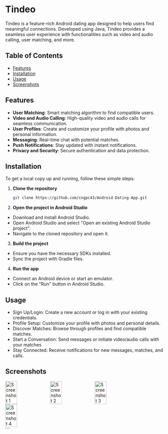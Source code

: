 # Tindeo

Tindeo is a feature-rich Android dating app designed to help users find meaningful connections. Developed using Java, Tindeo provides a seamless user experience with functionalities such as video and audio calling, user matching, and more.

## Table of Contents

- [Features](#features)
- [Installation](#installation)
- [Usage](#usage)
- [Screenshots](#screenshots)

## Features

- **User Matching**: Smart matching algorithm to find compatible users.
- **Video and Audio Calling**: High-quality video and audio calls for seamless communication.
- **User Profiles**: Create and customize your profile with photos and personal information.
- **Messaging**: Real-time chat with potential matches.
- **Push Notifications**: Stay updated with instant notifications.
- **Privacy and Security**: Secure authentication and data protection.

## Installation

To get a local copy up and running, follow these simple steps:

1. **Clone the repository**
   ```sh
   git clone https://github.com/cngpc43/Android-Dating-App.git
   
2. **Open the project in Android Studio**
  - Download and install Android Studio.
  - Open Android Studio and select "Open an existing Android Studio project".
  - Navigate to the cloned repository and open it.
3. **Build the project**
  - Ensure you have the necessary SDKs installed.
  - Sync the project with Gradle files.
4. **Run the app**
  - Connect an Android device or start an emulator.
  - Click on the "Run" button in Android Studio.
## Usage
  - Sign Up/Login: Create a new account or log in with your existing credentials.
  - Profile Setup: Customize your profile with photos and personal details.
  - Discover Matches: Browse through profiles and find compatible matches.
  - Start a Conversation: Send messages or initiate video/audio calls with your matches
  - Stay Connected: Receive notifications for new messages, matches, and calls.
## Screenshots

<div style="display: flex; flex-wrap: wrap;">
  <img src="https://imgur.com/TuyKicB.jpg" alt="Screenshot 1" style="width: 27%; margin-right: 5px;"/>
  <img src="https://imgur.com/t6Kh5xZ.jpg" alt="Screenshot 2" style="width: 27%; margin-right: 5px;"/>
  <img src="https://imgur.com/TcudzKX.jpg" alt="Screenshot 3" style="width: 27%; margin-right: 5px;"/>
  <img src="https://imgur.com/Btp2HpJ.jpg" alt="Screenshot 4" style="width: 27%; margin-right: 5px;"/>
</div>
```
